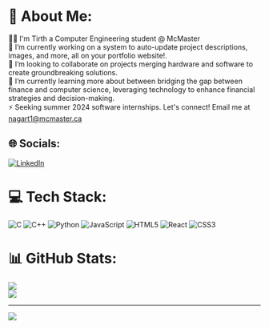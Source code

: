 # 💫 About Me:
👋🏽 I'm Tirth a Computer Engineering student @ McMaster<br>🔭 I’m currently working on a system to auto-update project descriptions, images, and more, all on your portfolio website!.<br>👯 I’m looking to collaborate on projects merging hardware and software to create groundbreaking solutions.<br>🌱 I’m currently learning more about between bridging the gap between finance and computer science, leveraging technology to enhance financial strategies and decision-making.<br>⚡ Seeking summer 2024 software internships. Let's connect! Email me at nagart1@mcmaster.ca


## 🌐 Socials:
[![LinkedIn](https://img.shields.io/badge/LinkedIn-%230077B5.svg?logo=linkedin&logoColor=white)](https://linkedin.com/in/tirth-nagar) 

# 💻 Tech Stack:
![C](https://img.shields.io/badge/c-%2300599C.svg?style=flat&logo=c&logoColor=white) ![C++](https://img.shields.io/badge/c++-%2300599C.svg?style=flat&logo=c%2B%2B&logoColor=white) ![Python](https://img.shields.io/badge/python-3670A0?style=flat&logo=python&logoColor=ffdd54) ![JavaScript](https://img.shields.io/badge/javascript-%23323330.svg?style=flat&logo=javascript&logoColor=%23F7DF1E) ![HTML5](https://img.shields.io/badge/html5-%23E34F26.svg?style=flat&logo=html5&logoColor=white) ![React](https://img.shields.io/badge/react-%2320232a.svg?style=flat&logo=react&logoColor=%2361DAFB) ![CSS3](https://img.shields.io/badge/css3-%231572B6.svg?style=flat&logo=css3&logoColor=white)
# 📊 GitHub Stats:
![](https://github-readme-streak-stats.herokuapp.com/?user=Tirth-Nagar&theme=dark&hide_border=false)<br/>
![](https://github-readme-stats.vercel.app/api/top-langs/?username=Tirth-Nagar&theme=dark&hide_border=false&include_all_commits=true&count_private=true&layout=compact)

---
[![](https://visitcount.itsvg.in/api?id=Tirth-Nagar&icon=0&color=0)](https://visitcount.itsvg.in)

<!-- Proudly created with GPRM ( https://gprm.itsvg.in ) -->
